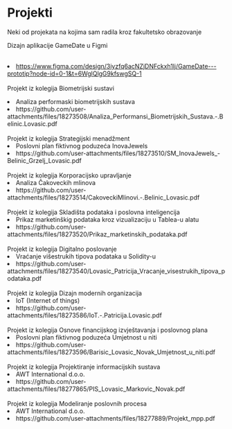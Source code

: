# Projekti
Neki od projekata na kojima sam radila kroz fakultetsko obrazovanje<br/>

Dizajn aplikacije GameDate u Figmi <br/>
&emsp;<li>https://www.figma.com/design/3iyzfq6acNZjDNFckxh1lj/GameDate---prototip?node-id=0-1&t=6WglQlgG9kfswgSQ-1
<br/><br/>
Projekt iz kolegija Biometrijski sustavi<br/>
<li>Analiza performaski biometrijskih sustava
<li>https://github.com/user-attachments/files/18273508/Analiza_Performansi_Biometrijskih_Sustava.-.Belinic.Lovasic.pdf
<br/><br/>
Projekt iz kolegija Strategijski menadžment<br/>
<li>Poslovni plan fiktivnog poduzeća InovaJewels
<li>https://github.com/user-attachments/files/18273510/SM_InovaJewels_-Belinic_Grzelj_Lovasic.pdf
<br/><br/>
Projekt iz kolegija Korporacijsko upravljanje<br/>
<li>Analiza Čakoveckih mlinova
<li>https://github.com/user-attachments/files/18273514/CakoveckiMlinovi.-.Belinic_Lovasic.pdf
<br/><br/>
Projekt iz kolegija Skladišta podataka i poslovna inteligencija<br/>
<li>Prikaz marketinškig podataka kroz vizualizaciju u Tablea-u alatu
<li>https://github.com/user-attachments/files/18273520/Prikaz_marketinskih_podataka.pdf
<br/><br/>
Projekt iz kolegija Digitalno poslovanje<br/>
<li>Vraćanje višestrukih tipova podataka u Solidity-u
<li>https://github.com/user-attachments/files/18273540/Lovasic_Patricija_Vracanje_visestrukih_tipova_podataka.pdf
<br/><br/>
Projekt iz kolegija Dizajn modernih organizacija<br/>
<li>IoT (Internet of things)
<li>https://github.com/user-attachments/files/18273586/IoT.-.Patricija.Lovasic.pdf
<br/><br/>
Projekt iz kolegija Osnove financijskog izvještavanja i poslovnog plana<br/>
<li>Poslovni plan fiktivnog poduzeća Umjetnost u niti
<li>https://github.com/user-attachments/files/18273596/Barisic_Lovasic_Novak_Umjetnost_u_niti.pdf
<br/><br/>
Projekt iz kolegija Projektiranje informacijskih sustava<br/>
<li>AWT International d.o.o.
<li>https://github.com/user-attachments/files/18277865/PIS_Lovasic_Markovic_Novak.pdf
<br/><br/>
Projekt iz kolegija Modeliranje poslovnih procesa <br/>
<li>AWT International d.o.o.
<li>https://github.com/user-attachments/files/18277889/Projekt_mpp.pdf




